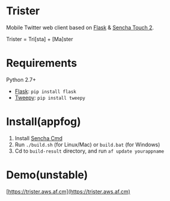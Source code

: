 Trister
=======

Mobile Twitter web client based on [Flask](http://flask.pocoo.org/) &amp; [Sencha Touch 2](http://www.sencha.com/products/touch). 

Trister = Tri[sta] + [Ma]ster

Requirements
=======
Python 2.7+

* [Flask](http://flask.pocoo.org/): `pip install flask`
* [Tweepy](https://github.com/tweepy/tweepy): `pip install tweepy`

Install(appfog)
=======
1. Install [Sencha Cmd](http://www.sencha.com/products/sencha-cmd/download)
2. Run `./build.sh` (for Linux/Mac) or `build.bat` (for Windows)
3. Cd to `build-result` directory, and run `af update yourappname`


Demo(unstable)
=======
[https://trister.aws.af.cm](https://trister.aws.af.cm)
